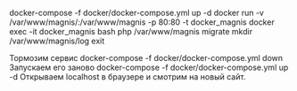 docker-compose -f docker/docker-compose.yml up -d
docker run -v /var/www/magnis/:/var/www/magnis -p 80:80 -t docker_magnis
docker exec -it docker_magnis bash
php /var/www/magnis migrate
mkdir /var/www/magnis/log
exit

Тормозим сервис docker-compose -f docker/docker-compose.yml down
Запускаем его заново docker-compose -f docker/docker-compose.yml up -d
Открываем localhost в браузере и смотрим на новый сайт.
